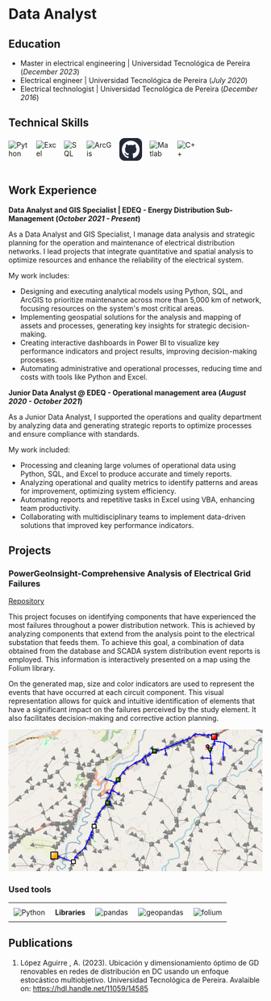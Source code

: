 # Data Analyst



## Education					       		
- Master in electrical engineering	| Universidad Tecnológica de Pereira (_December 2023_)	 			        		
- Electrical engineer | Universidad Tecnológica de Pereira (_July 2020_)
- Electrical technologist | Universidad Tecnológica de Pereira (_December 2016_)

## Technical Skills
<div style="display: flex; flex-wrap: wrap; align-items: center;">
  <img src="https://user-images.githubusercontent.com/25181517/183423507-c056a6f9-1ba8-4312-a350-19bcbc5a8697.png" alt="Python" width="40px" style="margin-right: 15px;"/>
  <img src="https://upload.wikimedia.org/wikipedia/commons/thumb/3/34/Microsoft_Office_Excel_%282019%E2%80%93present%29.svg/1101px-Microsoft_Office_Excel_%282019%E2%80%93present%29.svg.png" alt="Excel" width="40px" style="margin-right: 15px;"/>
  <img src="https://symbols.getvecta.com/stencil_28/61_sql-database-generic.90b41636a8.svg" alt="SQL" width="30px" style="margin-right: 15px;"/>
  <img src="https://upload.wikimedia.org/wikipedia/commons/thumb/d/df/ArcGIS_logo.png/800px-ArcGIS_logo.png" alt="ArcGis" width="50px" style="margin-right: 15px;"/>
  <img src="https://raw.githubusercontent.com/tandpfun/skill-icons/main/icons/Github-Dark.svg" alt="Github" width="45px" style="margin-right: 15px;"/>
  <img src="https://user-images.githubusercontent.com/25181517/192106593-610ee31c-995e-4f24-b8e1-0f18eead6fae.png" alt="Matlab" width="40px" style="margin-right: 15px;"/>
  <img src="https://user-images.githubusercontent.com/25181517/192106073-90fffafe-3562-4ff9-a37e-c77a2da0ff58.png" alt="C++" width="40px"/>
</div><br>

## Work Experience
**Data Analyst and GIS Specialist | EDEQ - Energy Distribution Sub-Management (_October 2021 - Present_)**

As a Data Analyst and GIS Specialist, I manage data analysis and strategic planning for the operation and maintenance of electrical distribution networks. I lead projects that integrate quantitative and spatial analysis to optimize resources and enhance the reliability of the electrical system.

My work includes:
- Designing and executing analytical models using Python, SQL, and ArcGIS to prioritize maintenance across more than 5,000 km of network, focusing resources on the system's most critical areas.
- Implementing geospatial solutions for the analysis and mapping of assets and processes, generating key insights for strategic decision-making.
- Creating interactive dashboards in Power BI to visualize key performance indicators and project results, improving decision-making processes.
- Automating administrative and operational processes, reducing time and costs with tools like Python and Excel.

**Junior Data Analyst @ EDEQ - Operational management area (_August 2020 - October 2021_)**

As a Junior Data Analyst, I supported the operations and quality department by analyzing data and generating strategic reports to optimize processes and ensure compliance with standards.

My work included:
- Processing and cleaning large volumes of operational data using Python, SQL, and Excel to produce accurate and timely reports.
- Analyzing operational and quality metrics to identify patterns and areas for improvement, optimizing system efficiency.
- Automating reports and repetitive tasks in Excel using VBA, enhancing team productivity.
- Collaborating with multidisciplinary teams to implement data-driven solutions that improved key performance indicators.

## Projects
### PowerGeoInsight-Comprehensive Analysis of Electrical Grid Failures
[Repository](https://github.com/Zarcasmo/PowerGeoInsight-Comprehensive_Analysis_of_Electrical_Grid_Failures)

This project focuses on identifying components that have experienced the most failures throughout a power distribution network. This is achieved by analyzing components that extend from the analysis point to the electrical substation that feeds them. To achieve this goal, a combination of data obtained from the database and SCADA system distribution event reports is employed. This information is interactively presented on a map using the Folium library.

On the generated map, size and color indicators are used to represent the events that have occurred at each circuit component. This visual representation allows for quick and intuitive identification of elements that have a significant impact on the failures perceived by the study element. It also facilitates decision-making and corrective action planning.

![Mapa_HTML](/assets/img/mapa_html.PNG)

### Used tools
<table style="width: 100%; border-collapse: collapse; border: none;">
  <tr style="text-align: center; border: none;">
    <!-- Columna 1: Logo de Python -->
    <td style="padding: 10px; border: none;">
      <img src="https://seeklogo.com/images/P/python-logo-C50EED1930-seeklogo.com.png" alt="Python" width="30">
    </td>
    <!-- Columna 2: Texto "Libraries" centrado -->
    <td style="padding: 10px; font-weight: bold; text-align: center; vertical-align: middle; border: none;">
      Libraries
    </td>
    <!-- Columna 3: Logo de pandas -->
    <td style="padding: 10px; border: none;">
      <img src="https://upload.wikimedia.org/wikipedia/commons/thumb/e/ed/Pandas_logo.svg/2560px-Pandas_logo.svg.png" alt="pandas" width="60">
    </td>
    <!-- Columna 4: Logo de geopandas -->
    <td style="padding: 10px; border: none;">
      <img src="https://geopandas.org/en/stable/_images/geopandas_logo.png" alt="geopandas" width="90">
    </td>
    <!-- Columna 5: Logo de folium -->
    <td style="padding: 10px; border: none;">
      <img src="https://miro.medium.com/v2/resize:fit:1400/0*XuBHZzSmxp8sKmHC.png" alt="folium" width="70">
    </td>
  </tr>
</table>


## Publications
1. López Aguirre , A.  (2023).  Ubicación y dimensionamiento óptimo de GD renovables en redes de distribución en DC usando un enfoque estocástico multiobjetivo.    Universidad Tecnológica de Pereira.  Avalaible on: https://hdl.handle.net/11059/14585


